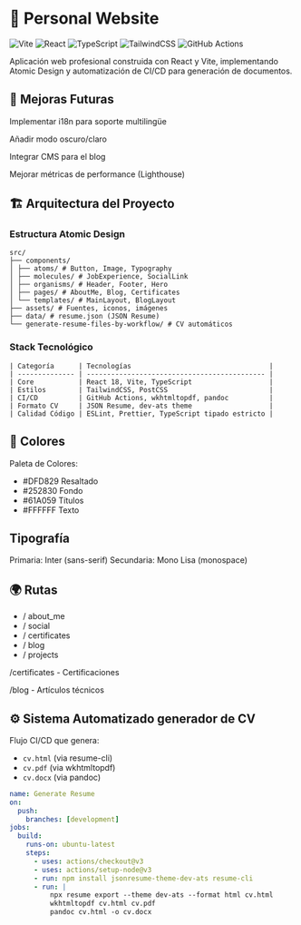 <!-- # React + TypeScript + Vite

This template provides a minimal setup to get React working in Vite with HMR and some ESLint rules.

Currently, two official plugins are available:

- [@vitejs/plugin-react](https://github.com/vitejs/vite-plugin-react/blob/main/packages/plugin-react/README.md) uses [Babel](https://babeljs.io/) for Fast Refresh
- [@vitejs/plugin-react-swc](https://github.com/vitejs/vite-plugin-react-swc) uses [SWC](https://swc.rs/) for Fast Refresh

## Expanding the ESLint configuration

If you are developing a production application, we recommend updating the configuration to enable type-aware lint rules:

```js
export default tseslint.config({
  extends: [
    // Remove ...tseslint.configs.recommended and replace with this
    ...tseslint.configs.recommendedTypeChecked,
    // Alternatively, use this for stricter rules
    ...tseslint.configs.strictTypeChecked,
    // Optionally, add this for stylistic rules
    ...tseslint.configs.stylisticTypeChecked,
  ],
  languageOptions: {
    // other options...
    parserOptions: {
      project: ['./tsconfig.node.json', './tsconfig.app.json'],
      tsconfigRootDir: import.meta.dirname,
    },
  },
})
```

You can also install [eslint-plugin-react-x](https://github.com/Rel1cx/eslint-react/tree/main/packages/plugins/eslint-plugin-react-x) and [eslint-plugin-react-dom](https://github.com/Rel1cx/eslint-react/tree/main/packages/plugins/eslint-plugin-react-dom) for React-specific lint rules:

```js
// eslint.config.js
import reactX from 'eslint-plugin-react-x'
import reactDom from 'eslint-plugin-react-dom'

export default tseslint.config({
  plugins: {
    // Add the react-x and react-dom plugins
    'react-x': reactX,
    'react-dom': reactDom,
  },
  rules: {
    // other rules...
    // Enable its recommended typescript rules
    ...reactX.configs['recommended-typescript'].rules,
    ...reactDom.configs.recommended.rules,
  },
})
```

 -->

# 🚀 Personal Website 

![Vite](https://img.shields.io/badge/vite-%23646CFF.svg?style=for-the-badge&logo=vite&logoColor=white)
![React](https://img.shields.io/badge/react-%2320232a.svg?style=for-the-badge&logo=react&logoColor=%2361DAFB)
![TypeScript](https://img.shields.io/badge/typescript-%23007ACC.svg?style=for-the-badge&logo=typescript&logoColor=white)
![TailwindCSS](https://img.shields.io/badge/tailwindcss-%2338B2AC.svg?style=for-the-badge&logo=tailwind-css&logoColor=white)
![GitHub Actions](https://img.shields.io/badge/github%20actions-%232671E5.svg?style=for-the-badge&logo=githubactions&logoColor=white)

Aplicación web profesional construida con React y Vite, implementando Atomic Design y automatización de CI/CD para generación de documentos.


## 📌 Mejoras Futuras
Implementar i18n para soporte multilingüe

Añadir modo oscuro/claro

Integrar CMS para el blog

Mejorar métricas de performance (Lighthouse)

## 🏗️ Arquitectura del Proyecto



### Estructura Atomic Design

```
src/
├── components/
│ ├── atoms/ # Button, Image, Typography
│ ├── molecules/ # JobExperience, SocialLink
│ ├── organisms/ # Header, Footer, Hero
│ ├── pages/ # AboutMe, Blog, Certificates
│ └── templates/ # MainLayout, BlogLayout
├── assets/ # Fuentes, iconos, imágenes
├── data/ # resume.json (JSON Resume)
└── generate-resume-files-by-workflow/ # CV automáticos
```


### Stack Tecnológico
```
| Categoría      | Tecnologías                                  |
| -------------- | -------------------------------------------- |
| Core           | React 18, Vite, TypeScript                   |
| Estilos        | TailwindCSS, PostCSS                         |
| CI/CD          | GitHub Actions, wkhtmltopdf, pandoc          |
| Formato CV     | JSON Resume, dev-ats theme                   |
| Calidad Código | ESLint, Prettier, TypeScript tipado estricto |

```



## 🎨 Colores

Paleta de Colores:

- #DFD829	Resaltado	
- #252830	Fondo	
- #61A059	Títulos	
- #FFFFFF	Texto	

## Tipografía

Primaria: Inter (sans-serif)
Secundaria: Mono Lisa (monospace)

## 🌍 Rutas
- / about_me
- / social
- / certificates
- / blog
- / projects

/certificates - Certificaciones

/blog - Artículos técnicos

## ⚙️ Sistema Automatizado generador de CV

Flujo CI/CD que genera:
- `cv.html` (via resume-cli)
- `cv.pdf` (via wkhtmltopdf)
- `cv.docx` (via pandoc)

```yaml
name: Generate Resume
on:
  push:
    branches: [development]
jobs:
  build:
    runs-on: ubuntu-latest
    steps:
      - uses: actions/checkout@v3
      - uses: actions/setup-node@v3
      - run: npm install jsonresume-theme-dev-ats resume-cli
      - run: |
          npx resume export --theme dev-ats --format html cv.html
          wkhtmltopdf cv.html cv.pdf
          pandoc cv.html -o cv.docx
```

<!-- cosas qe agregar a este readme: -->
<!-- view transition -->
<!-- react router -->